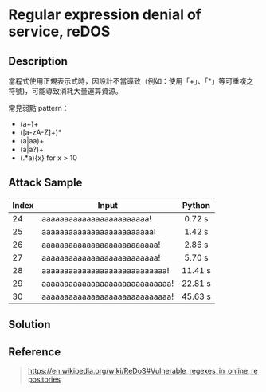 #  Regular expression denial of service, reDOS

## Description
當程式使用正規表示式時，因設計不當導致（例如：使用「+」、「*」等可重複之符號)，可能導致消耗大量運算資源。


常見弱點 pattern：
* (a+)+
* ([a-zA-Z]+)*
* (a|aa)+
* (a|a?)+
* (.*a){x} for x > 10
 

## Attack Sample 

Index|Input          | Python| 
-----|--------------|:-----:| 
24|aaaaaaaaaaaaaaaaaaaaaaaa!| 0.72 s |
25|aaaaaaaaaaaaaaaaaaaaaaaaa!| 1.42 s |
26|aaaaaaaaaaaaaaaaaaaaaaaaaa!|2.86 s |
27|aaaaaaaaaaaaaaaaaaaaaaaaaa!|5.70 s |
28|aaaaaaaaaaaaaaaaaaaaaaaaaaaa!|11.41 s |
29|aaaaaaaaaaaaaaaaaaaaaaaaaaaaa!|22.81 s |
30|aaaaaaaaaaaaaaaaaaaaaaaaaaaaa!|45.63 s |


## Solution


## Reference
> https://en.wikipedia.org/wiki/ReDoS#Vulnerable_regexes_in_online_repositories